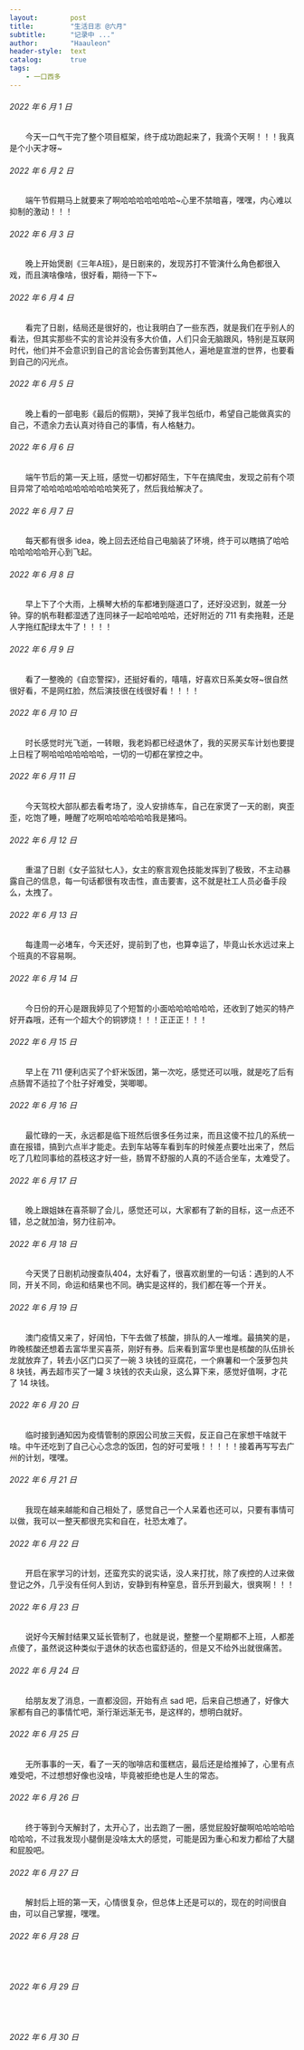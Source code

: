 ```yaml
---
layout:        post
title:         "生活日志 @六月"
subtitle:      "记录中 ..."
author:        "Haauleon"
header-style:  text
catalog:       true
tags:
    - 一口西多
---
```


###### 2022 年 6 月 1 日
&emsp;&emsp;今天一口气干完了整个项目框架，终于成功跑起来了，我滴个天啊！！！我真是个小天才呀~

###### 2022 年 6 月 2 日
&emsp;&emsp;端午节假期马上就要来了啊哈哈哈哈哈哈哈~心里不禁暗喜，嘿嘿，内心难以抑制的激动！！！

###### 2022 年 6 月 3 日
&emsp;&emsp;晚上开始煲剧《三年A班》，是日剧来的，发现苏打不管演什么角色都很入戏，而且演啥像啥，很好看，期待一下下~

###### 2022 年 6 月 4 日
&emsp;&emsp;看完了日剧，结局还是很好的，也让我明白了一些东西，就是我们在乎别人的看法，但其实那些不实的言论并没有多大价值，人们只会无脑跟风，特别是互联网时代，他们并不会意识到自己的言论会伤害到其他人，遍地是宣泄的世界，也要看到自己的闪光点。

###### 2022 年 6 月 5 日
&emsp;&emsp;晚上看的一部电影《最后的假期》，哭掉了我半包纸巾，希望自己能做真实的自己，不遗余力去认真对待自己的事情，有人格魅力。

###### 2022 年 6 月 6 日
&emsp;&emsp;端午节后的第一天上班，感觉一切都好陌生，下午在搞爬虫，发现之前有个项目异常了哈哈哈哈哈哈哈哈哈笑死了，然后我给解决了。

###### 2022 年 6 月 7 日
&emsp;&emsp;每天都有很多 idea，晚上回去还给自己电脑装了环境，终于可以瞎搞了哈哈哈哈哈哈哈开心到飞起。

###### 2022 年 6 月 8 日
&emsp;&emsp;早上下了个大雨，上横琴大桥的车都堵到隧道口了，还好没迟到，就差一分钟。穿的帆布鞋都湿透了连同袜子一起哈哈哈哈，还好附近的 711 有卖拖鞋，还是人字拖红配绿太牛了！！！！

###### 2022 年 6 月 9 日
&emsp;&emsp;看了一整晚的《自恋警探》，还挺好看的，嘻嘻，好喜欢日系美女呀~很自然很好看，不是网红脸，然后演技很在线很好看！！！！

###### 2022 年 6 月 10 日
&emsp;&emsp;时长感觉时光飞逝，一转眼，我老妈都已经退休了，我的买房买车计划也要提上日程了啊哈哈哈哈哈哈哈，一切的一切都在掌控之中。

###### 2022 年 6 月 11 日
&emsp;&emsp;今天驾校大部队都去看考场了，没人安排练车，自己在家煲了一天的剧，爽歪歪，吃饱了睡，睡醒了吃啊哈哈哈哈哈哈我是猪吗。

###### 2022 年 6 月 12 日
&emsp;&emsp;重温了日剧《女子监狱七人》，女主的察言观色技能发挥到了极致，不主动暴露自己的信息，每一句话都很有攻击性，直击要害，这不就是社工人员必备手段么，太拽了。

###### 2022 年 6 月 13 日
&emsp;&emsp;每逢周一必堵车，今天还好，提前到了也，也算幸运了，毕竟山长水远过来上个班真的不容易啊。

###### 2022 年 6 月 14 日
&emsp;&emsp;今日份的开心是跟我婷见了个短暂的小面哈哈哈哈哈哈，还收到了她买的特产好开森哦，还有一个超大个的铜锣烧！！！正正正！！！

###### 2022 年 6 月 15 日
&emsp;&emsp;早上在 711 便利店买了个虾米饭团，第一次吃，感觉还可以哦，就是吃了后有点肠胃不适拉了个肚子好难受，哭唧唧。

###### 2022 年 6 月 16 日
&emsp;&emsp;最忙碌的一天，永远都是临下班然后很多任务过来，而且这傻不拉几的系统一直在报错，搞到六点半才能走。去到车站等车看到车的时候差点要吐出来了，然后吃了几粒同事给的荔枝这才好一些，肠胃不舒服的人真的不适合坐车，太难受了。

###### 2022 年 6 月 17 日
&emsp;&emsp;晚上跟姐妹在喜茶聊了会儿，感觉还可以，大家都有了新的目标，这一点还不错，总之就加油，努力往前冲。

###### 2022 年 6 月 18 日
&emsp;&emsp;今天煲了日剧机动搜查队404，太好看了，很喜欢剧里的一句话：遇到的人不同，开关不同，命运和结果也不同。确实是这样的，我们都在等一个开关。

###### 2022 年 6 月 19 日
&emsp;&emsp;澳门疫情又来了，好阔怕，下午去做了核酸，排队的人一堆堆。最搞笑的是，昨晚核酸还想着去富华里买喜茶，刚好有券。后来看到富华里也是核酸的队伍排长龙就放弃了，转去小区门口买了一碗 3 块钱的豆腐花，一个麻薯和一个菠萝包共 8 块钱，再去超市买了一罐 3 块钱的农夫山泉，这么算下来，感觉好值啊，才花了 14 块钱。

###### 2022 年 6 月 20 日
&emsp;&emsp;临时接到通知因为疫情管制的原因公司放三天假，反正自己在家想干啥就干啥。中午还吃到了自己心心念念的饭团，包的好可爱哦！！！！！接着再写写去广州的计划，嘿嘿。

###### 2022 年 6 月 21 日
&emsp;&emsp;我现在越来越能和自己相处了，感觉自己一个人呆着也还可以，只要有事情可以做，我可以一整天都很充实和自在，社恐太难了。

###### 2022 年 6 月 22 日
&emsp;&emsp;开启在家学习的计划，还蛮充实的说实话，没人来打扰，除了疾控的人过来做登记之外，几乎没有任何人到访，安静到有种窒息，音乐开到最大，很爽啊！！！

###### 2022 年 6 月 23 日
&emsp;&emsp;说好今天解封结果又延长管制了，也就是说，整整一个星期都不上班，人都差点傻了，虽然说这种类似于退休的状态也蛮舒适的，但是又不给外出就很痛苦。

###### 2022 年 6 月 24 日
&emsp;&emsp;给朋友发了消息，一直都没回，开始有点 sad 吧，后来自己想通了，好像大家都有自己的事情忙吧，渐行渐远渐无书，是这样的，想明白就好。

###### 2022 年 6 月 25 日
&emsp;&emsp;无所事事的一天，看了一天的咖啡店和蛋糕店，最后还是给推掉了，心里有点难受吧，不过想想好像也没啥，毕竟被拒绝也是人生的常态。

###### 2022 年 6 月 26 日
&emsp;&emsp;终于等到今天解封了，太开心了，出去跑了一圈，感觉屁股好酸啊哈哈哈哈哈哈哈哈，不过我发现小腿倒是没啥太大的感觉，可能是因为重心和发力都给了大腿和屁股吧。

###### 2022 年 6 月 27 日
&emsp;&emsp;解封后上班的第一天，心情很复杂，但总体上还是可以的，现在的时间很自由，可以自己掌握，嘿嘿。

###### 2022 年 6 月 28 日
&emsp;&emsp;

###### 2022 年 6 月 29 日
&emsp;&emsp;

###### 2022 年 6 月 30 日
&emsp;&emsp;